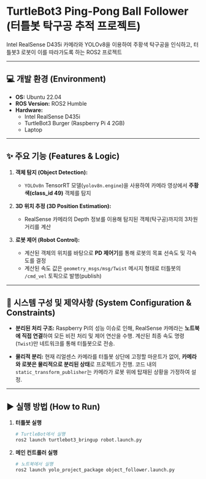 # TurtleBot3 Ping-Pong Ball Follower (터틀봇 탁구공 추적 프로젝트)



Intel RealSense D435i 카메라와 YOLOv8을 이용하여 주황색 탁구공을 인식하고, 터틀봇3 로봇이 이를 따라가도록 하는 ROS2 프로젝트

---
## 💻 개발 환경 (Environment)
* **OS:** Ubuntu 22.04
* **ROS Version:** ROS2 Humble
* **Hardware:**
    * Intel RealSense D435i
    * TurtleBot3 Burger (Raspberry Pi 4 2GB)
    * Laptop

---
## ✨ 주요 기능 (Features & Logic)

1.  **객체 탐지 (Object Detection):**
    * `YOLOv8n` TensorRT 모델(`yolov8n.engine`)을 사용하여 카메라 영상에서 **주황색(class_id 49)** 객체를 탐지

2.  **3D 위치 추정 (3D Position Estimation):**
    * RealSense 카메라의 Depth 정보를 이용해 탐지된 객체(탁구공)까지의 3차원 거리를 계산

3.  **로봇 제어 (Robot Control):**
    * 계산된 객체의 위치를 바탕으로 **PD 제어기**를 통해 로봇의 목표 선속도 및 각속도를 결정
    * 계산된 속도 값은 `geometry_msgs/msg/Twist` 메시지 형태로 터틀봇의 `/cmd_vel` 토픽으로 발행(publish)

---
## 📝 시스템 구성 및 제약사항 (System Configuration & Constraints)

* **분리된 처리 구조:** Raspberry Pi의 성능 이슈로 인해, RealSense 카메라는 **노트북에 직접 연결**하여 모든 비전 처리 및 제어 연산을 수행. 계산된 최종 속도 명령(`Twist`)만 네트워크를 통해 터틀봇으로 전송.

* **물리적 분리:** 현재 리얼센스 카메라를 터틀봇 상단에 고정할 마운트가 없어, **카메라와 로봇은 물리적으로 분리된 상태**로 프로젝트가 진행. 코드 내의 `static_transform_publisher`는 카메라가 로봇 위에 탑재된 상황을 가정하여 설정.

---
## ▶️ 실행 방법 (How to Run)

1.  **터틀봇 실행**
    ```bash
    # TurtleBot에서 실행
    ros2 launch turtlebot3_bringup robot.launch.py
    ```
2.  **메인 컨트롤러 실행**
    ```bash
    # 노트북에서 실행
    ros2 launch yolo_project_package object_follower.launch.py
    ```
